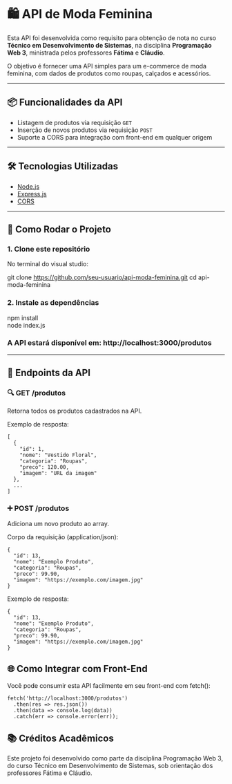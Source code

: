 # 🛍️ API de Moda Feminina

Esta API foi desenvolvida como requisito para obtenção de nota no curso **Técnico em Desenvolvimento de Sistemas**, na disciplina **Programação Web 3**, ministrada pelos professores **Fátima** e **Cláudio**.

O objetivo é fornecer uma API simples para um e-commerce de moda feminina, com dados de produtos como roupas, calçados e acessórios.

---

## 📦 Funcionalidades da API

- Listagem de produtos via requisição `GET`
- Inserção de novos produtos via requisição `POST`
- Suporte a CORS para integração com front-end em qualquer origem

---

## 🛠️ Tecnologias Utilizadas

- [Node.js](https://nodejs.org/)
- [Express.js](https://expressjs.com/)
- [CORS](https://expressjs.com/en/resources/middleware/cors.html)

---

## 🚀 Como Rodar o Projeto

### 1. Clone este repositório

No terminal do visual studio:

git clone https://github.com/seu-usuario/api-moda-feminina.git
cd api-moda-feminina

### 2. Instale as dependências

npm install
<br>
node index.js
<br>

### A API estará disponível em: http://localhost:3000/produtos

---

## 📄 Endpoints da API
### 🔍 GET /produtos
Retorna todos os produtos cadastrados na API.

Exemplo de resposta:

```
[
  {
    "id": 1,
    "nome": "Vestido Floral",
    "categoria": "Roupas",
    "preco": 120.00,
    "imagem": "URL da imagem"
  },
  ...
]
```

### ➕ POST /produtos
Adiciona um novo produto ao array.

Corpo da requisição (application/json):

```
{
  "id": 13,
  "nome": "Exemplo Produto",
  "categoria": "Roupas",
  "preco": 99.90,
  "imagem": "https://exemplo.com/imagem.jpg"
}
```

Exemplo de resposta:

```
{
  "id": 13,
  "nome": "Exemplo Produto",
  "categoria": "Roupas",
  "preco": 99.90,
  "imagem": "https://exemplo.com/imagem.jpg"
}
```

## 🌐 Como Integrar com Front-End
Você pode consumir esta API facilmente em seu front-end com fetch():

```
fetch('http://localhost:3000/produtos')
  .then(res => res.json())
  .then(data => console.log(data))
  .catch(err => console.error(err));
```

## 📚 Créditos Acadêmicos
Este projeto foi desenvolvido como parte da disciplina Programação Web 3, do curso Técnico em Desenvolvimento de Sistemas, sob orientação dos professores Fátima e Cláudio.

